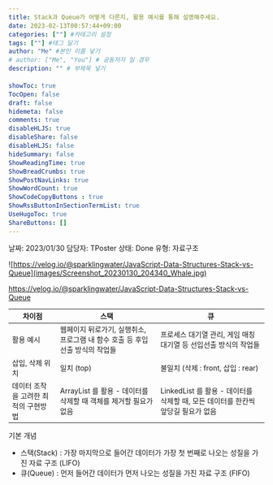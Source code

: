 ```yaml
---
title: Stack과 Queue가 어떻게 다른지, 활용 예시를 통해 설명해주세요.
date: 2023-02-13T00:57:44+09:00
categories: [""] #카테고리 설정
tags: [""] #태그 달기
author: "Me" #본인 이름 넣기  
# author: ["Me", "You"] # 공동저자 일 경우
description: "" # 부제목 넣기

showToc: true
TocOpen: false
draft: false
hidemeta: false
comments: true
disableHLJS: true 
disableShare: false
disableHLJS: false  
hideSummary: false
ShowReadingTime: true
ShowBreadCrumbs: true
ShowPostNavLinks: true
ShowWordCount: true
ShowCodeCopyButtons : true
ShowRssButtonInSectionTermList: true
UseHugoToc: true
ShareButtons: []
---
```


날짜: 2023/01/30
담당자: TPoster
상태: Done
유형: 자료구조

![https://velog.io/@sparklingwater/JavaScript-Data-Structures-Stack-vs-Queue](images/Screenshot_20230130_204340_Whale.jpg)

https://velog.io/@sparklingwater/JavaScript-Data-Structures-Stack-vs-Queue

| 차이점 | 스택 | 큐 |
| --- | --- | --- |
| 활용 예시 | 웹페이지 뒤로가기, 실행취소, 프로그램 내 함수 호출 등 후입선출 방식의 작업들 | 프로세스 대기열 관리, 게임 매칭 대기열 등 선입선출 방식의 작업들 |
| 삽입, 삭제 위치 | 일치 (top) | 불일치 (삭제 : front, 삽입 : rear) |
| 데이터 조작을 고려한 최적의 구현방법 | ArrayList 를 활용 - 데이터를 삭제할 때 객체를 제거할 필요가 없음 | LinkedList 를 활용 - 데이터를 삭제할 때, 모든 데이터를 한칸씩 앞당길 필요가 없음 |

기본 개념

- 스택(Stack) : 가장 마지막으로 들어간 데이터가 가장 첫 번째로 나오는 성질을 가진 자료 구조 (LIFO)
- 큐(Queue) : 먼저 들어간 데이터가 먼저 나오는 성질을 가진 자료 구조 (FIFO)